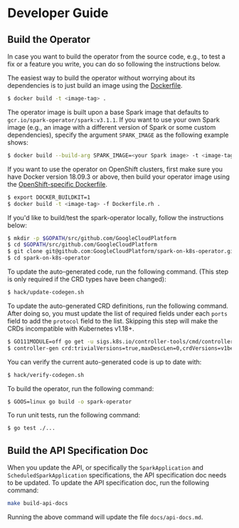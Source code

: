 # Developer Guide

## Build the Operator

In case you want to build the operator from the source code, e.g., to test a fix or a feature you write, you can do so following the instructions below.

The easiest way to build the operator without worrying about its dependencies is to just build an image using the [Dockerfile](../Dockerfile).

```bash
$ docker build -t <image-tag> .
```

The operator image is built upon a base Spark image that defaults to `gcr.io/spark-operator/spark:v3.1.1`. If you want to use your own Spark image (e.g., an image with a different version of Spark or some custom dependencies), specify the argument `SPARK_IMAGE` as the following example shows: 

```bash
$ docker build --build-arg SPARK_IMAGE=<your Spark image> -t <image-tag> .
```

If you want to use the operator on OpenShift clusters, first make sure you have Docker version 18.09.3 or above, then build your operator image using the [OpenShift-specific Dockerfile](../Dockerfile.rh).

```bash
$ export DOCKER_BUILDKIT=1
$ docker build -t <image-tag> -f Dockerfile.rh .
```

If you'd like to build/test the spark-operator locally, follow the instructions below:

```bash
$ mkdir -p $GOPATH/src/github.com/GoogleCloudPlatform
$ cd $GOPATH/src/github.com/GoogleCloudPlatform
$ git clone git@github.com:GoogleCloudPlatform/spark-on-k8s-operator.git
$ cd spark-on-k8s-operator
```

To update the auto-generated code, run the following command. (This step is only required if the CRD types have been changed):

```bash
$ hack/update-codegen.sh
```

To update the auto-generated CRD definitions, run the following command. After doing so, you must update the list of required fields under each `ports` field to add the `protocol` field to the list. Skipping this step will make the CRDs incompatible with Kubernetes v1.18+.

```bash
$ GO111MODULE=off go get -u sigs.k8s.io/controller-tools/cmd/controller-gen
$ controller-gen crd:trivialVersions=true,maxDescLen=0,crdVersions=v1beta1 paths="./pkg/apis/sparkoperator.k8s.io/v1beta2" output:crd:artifacts:config=./manifest/crds/
```

You can verify the current auto-generated code is up to date with:

```bash
$ hack/verify-codegen.sh
```

To build the operator, run the following command:

```bash
$ GOOS=linux go build -o spark-operator
```

To run unit tests, run the following command:

```bash
$ go test ./...
```

## Build the API Specification Doc

When you update the API, or specifically the `SparkApplication` and `ScheduledSparkApplication` specifications, the API specification doc needs to be updated. To update the API specification doc, run the following command:

```bash
make build-api-docs
```

Running the above command will update the file `docs/api-docs.md`.
